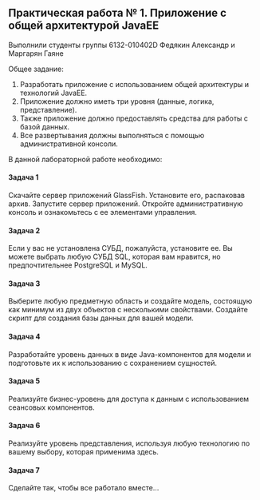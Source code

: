 ## Практическая работа № 1. Приложение с общей архитектурой JavaEE

Выполнили студенты группы 6132-010402D Федякин Александр и Маргарян Гаяне

Общее задание:
1. Разработать приложение с использованием общей архитектуры и технологий JavaEE.
2. Приложение должно иметь три уровня (данные, логика, представление).
3. Также приложение должно предоставлять средства для работы с базой данных.
4. Все развертывания должны выполняться с помощью административной консоли.

В данной лабораторной работе необходимо:
#### Задача 1
Скачайте сервер приложений GlassFish.
Установите его, распаковав архив.
Запустите сервер приложений.
Откройте административную консоль и ознакомьтесь с ее элементами управления.
#### Задача 2
Если у вас не установлена СУБД, пожалуйста, установите ее. Вы можете выбрать любую СУБД SQL, которая вам нравится, но предпочтительнее PostgreSQL и MySQL.
#### Задача 3
Выберите любую предметную область и создайте модель, состоящую как минимум из двух объектов с несколькими свойствами.
Создайте скрипт для создания базы данных для вашей модели.
#### Задача 4
Разработайте уровень данных в виде Java-компонентов для модели и подготовьте их к использованию с сохранением сущностей.
#### Задача 5
Реализуйте бизнес-уровень для доступа к данным с использованием сеансовых компонентов.
#### Задача 6
Реализуйте уровень представления, используя любую технологию по вашему выбору, которая применима здесь.
#### Задача 7
Сделайте так, чтобы все работало вместе…
